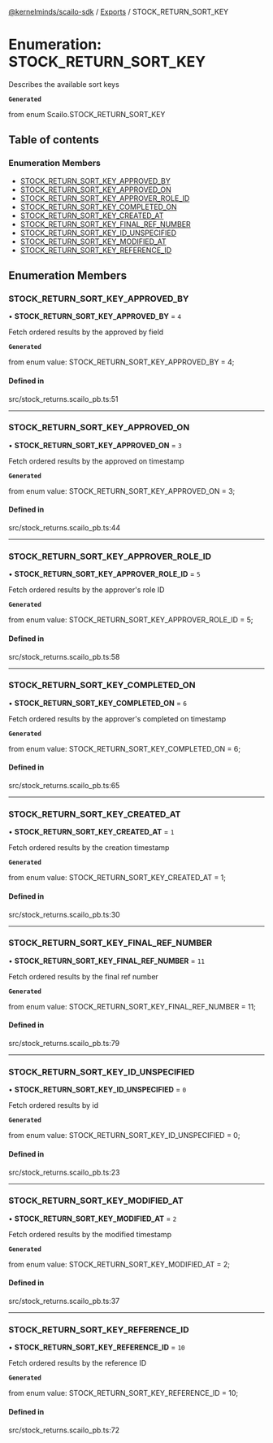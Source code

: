 [@kernelminds/scailo-sdk](../README.md) / [Exports](../modules.md) / STOCK\_RETURN\_SORT\_KEY

# Enumeration: STOCK\_RETURN\_SORT\_KEY

Describes the available sort keys

**`Generated`**

from enum Scailo.STOCK_RETURN_SORT_KEY

## Table of contents

### Enumeration Members

- [STOCK\_RETURN\_SORT\_KEY\_APPROVED\_BY](STOCK_RETURN_SORT_KEY.md#stock_return_sort_key_approved_by)
- [STOCK\_RETURN\_SORT\_KEY\_APPROVED\_ON](STOCK_RETURN_SORT_KEY.md#stock_return_sort_key_approved_on)
- [STOCK\_RETURN\_SORT\_KEY\_APPROVER\_ROLE\_ID](STOCK_RETURN_SORT_KEY.md#stock_return_sort_key_approver_role_id)
- [STOCK\_RETURN\_SORT\_KEY\_COMPLETED\_ON](STOCK_RETURN_SORT_KEY.md#stock_return_sort_key_completed_on)
- [STOCK\_RETURN\_SORT\_KEY\_CREATED\_AT](STOCK_RETURN_SORT_KEY.md#stock_return_sort_key_created_at)
- [STOCK\_RETURN\_SORT\_KEY\_FINAL\_REF\_NUMBER](STOCK_RETURN_SORT_KEY.md#stock_return_sort_key_final_ref_number)
- [STOCK\_RETURN\_SORT\_KEY\_ID\_UNSPECIFIED](STOCK_RETURN_SORT_KEY.md#stock_return_sort_key_id_unspecified)
- [STOCK\_RETURN\_SORT\_KEY\_MODIFIED\_AT](STOCK_RETURN_SORT_KEY.md#stock_return_sort_key_modified_at)
- [STOCK\_RETURN\_SORT\_KEY\_REFERENCE\_ID](STOCK_RETURN_SORT_KEY.md#stock_return_sort_key_reference_id)

## Enumeration Members

### STOCK\_RETURN\_SORT\_KEY\_APPROVED\_BY

• **STOCK\_RETURN\_SORT\_KEY\_APPROVED\_BY** = ``4``

Fetch ordered results by the approved by field

**`Generated`**

from enum value: STOCK_RETURN_SORT_KEY_APPROVED_BY = 4;

#### Defined in

src/stock_returns.scailo_pb.ts:51

___

### STOCK\_RETURN\_SORT\_KEY\_APPROVED\_ON

• **STOCK\_RETURN\_SORT\_KEY\_APPROVED\_ON** = ``3``

Fetch ordered results by the approved on timestamp

**`Generated`**

from enum value: STOCK_RETURN_SORT_KEY_APPROVED_ON = 3;

#### Defined in

src/stock_returns.scailo_pb.ts:44

___

### STOCK\_RETURN\_SORT\_KEY\_APPROVER\_ROLE\_ID

• **STOCK\_RETURN\_SORT\_KEY\_APPROVER\_ROLE\_ID** = ``5``

Fetch ordered results by the approver's role ID

**`Generated`**

from enum value: STOCK_RETURN_SORT_KEY_APPROVER_ROLE_ID = 5;

#### Defined in

src/stock_returns.scailo_pb.ts:58

___

### STOCK\_RETURN\_SORT\_KEY\_COMPLETED\_ON

• **STOCK\_RETURN\_SORT\_KEY\_COMPLETED\_ON** = ``6``

Fetch ordered results by the approver's completed on timestamp

**`Generated`**

from enum value: STOCK_RETURN_SORT_KEY_COMPLETED_ON = 6;

#### Defined in

src/stock_returns.scailo_pb.ts:65

___

### STOCK\_RETURN\_SORT\_KEY\_CREATED\_AT

• **STOCK\_RETURN\_SORT\_KEY\_CREATED\_AT** = ``1``

Fetch ordered results by the creation timestamp

**`Generated`**

from enum value: STOCK_RETURN_SORT_KEY_CREATED_AT = 1;

#### Defined in

src/stock_returns.scailo_pb.ts:30

___

### STOCK\_RETURN\_SORT\_KEY\_FINAL\_REF\_NUMBER

• **STOCK\_RETURN\_SORT\_KEY\_FINAL\_REF\_NUMBER** = ``11``

Fetch ordered results by the final ref number

**`Generated`**

from enum value: STOCK_RETURN_SORT_KEY_FINAL_REF_NUMBER = 11;

#### Defined in

src/stock_returns.scailo_pb.ts:79

___

### STOCK\_RETURN\_SORT\_KEY\_ID\_UNSPECIFIED

• **STOCK\_RETURN\_SORT\_KEY\_ID\_UNSPECIFIED** = ``0``

Fetch ordered results by id

**`Generated`**

from enum value: STOCK_RETURN_SORT_KEY_ID_UNSPECIFIED = 0;

#### Defined in

src/stock_returns.scailo_pb.ts:23

___

### STOCK\_RETURN\_SORT\_KEY\_MODIFIED\_AT

• **STOCK\_RETURN\_SORT\_KEY\_MODIFIED\_AT** = ``2``

Fetch ordered results by the modified timestamp

**`Generated`**

from enum value: STOCK_RETURN_SORT_KEY_MODIFIED_AT = 2;

#### Defined in

src/stock_returns.scailo_pb.ts:37

___

### STOCK\_RETURN\_SORT\_KEY\_REFERENCE\_ID

• **STOCK\_RETURN\_SORT\_KEY\_REFERENCE\_ID** = ``10``

Fetch ordered results by the reference ID

**`Generated`**

from enum value: STOCK_RETURN_SORT_KEY_REFERENCE_ID = 10;

#### Defined in

src/stock_returns.scailo_pb.ts:72

